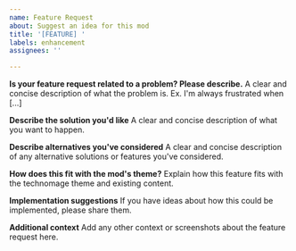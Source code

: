 ```yaml
---
name: Feature Request
about: Suggest an idea for this mod
title: '[FEATURE] '
labels: enhancement
assignees: ''

---
```


**Is your feature request related to a problem? Please describe.**
A clear and concise description of what the problem is. Ex. I'm always frustrated when [...]

**Describe the solution you'd like**
A clear and concise description of what you want to happen.

**Describe alternatives you've considered**
A clear and concise description of any alternative solutions or features you've considered.

**How does this fit with the mod's theme?**
Explain how this feature fits with the technomage theme and existing content.

**Implementation suggestions**
If you have ideas about how this could be implemented, please share them.

**Additional context**
Add any other context or screenshots about the feature request here.
